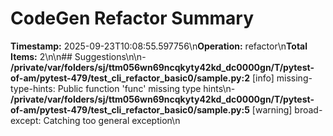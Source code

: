 # CodeGen Refactor Summary

**Timestamp:** 2025-09-23T10:08:55.597756\n**Operation:** refactor\n**Total Items:** 2\n\n## Suggestions\n\n- **/private/var/folders/sj/ttm056wn69ncqkyty42kd_dc0000gn/T/pytest-of-am/pytest-479/test_cli_refactor_basic0/sample.py:2** [info] missing-type-hints: Public function 'func' missing type hints\n- **/private/var/folders/sj/ttm056wn69ncqkyty42kd_dc0000gn/T/pytest-of-am/pytest-479/test_cli_refactor_basic0/sample.py:5** [warning] broad-except: Catching too general exception\n